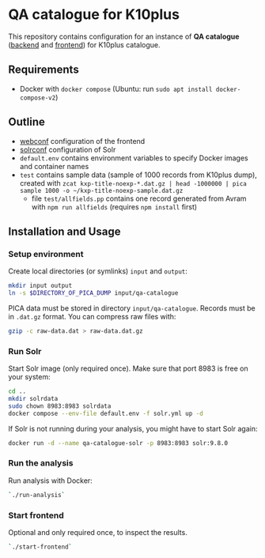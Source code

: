 # QA catalogue for K10plus

This repository contains configuration for an instance of **QA catalogue** ([backend](https://github.com/pkiraly/qa-catalogue) and [frontend](https://github.com/pkiraly/qa-catalogue-web)) for K10plus catalogue.

## Requirements

- Docker with `docker compose` (Ubuntu: run `sudo apt install docker-compose-v2`)

## Outline

- [webconf](webconf) configuration of the frontend
- [solrconf](solrconf) configuration of Solr
- `default.env` contains environment variables to specify Docker images and container names
- `test` contains sample data (sample of 1000 records from K10plus dump),
  created with `zcat kxp-title-noexp-*.dat.gz | head -1000000 | pica sample 1000 -o ~/kxp-title-noexp-sample.dat.gz`
  - file `test/allfields.pp` contains one record generated from Avram with `npm run allfields` (requires `npm install` first)

## Installation and Usage

### Setup environment 

Create local directories (or symlinks) `input` and `output`:

~~~sh
mkdir input output 
ln -s $DIRECTORY_OF_PICA_DUMP input/qa-catalogue
~~~

PICA data must be stored in directory `input/qa-catalogue`. Records must be in `.dat.gz` format.
You can compress raw files with:

~~~sh
gzip -c raw-data.dat > raw-data.dat.gz
~~~

### Run Solr

Start Solr image (only required once). 
Make sure that port 8983 is free on your system:

~~~sh
cd ..
mkdir solrdata
sudo chown 8983:8983 solrdata
docker compose --env-file default.env -f solr.yml up -d
~~~

If Solr is not running during your analysis, you might have to start Solr again:

~~~sh
docker run -d --name qa-catalogue-solr -p 8983:8983 solr:9.8.0
~~~

### Run the analysis

Run analysis with Docker:

~~~sh
`./run-analysis`
~~~

### Start frontend

Optional and only required once, to inspect the results.

~~~sh
`./start-frontend`
~~~

